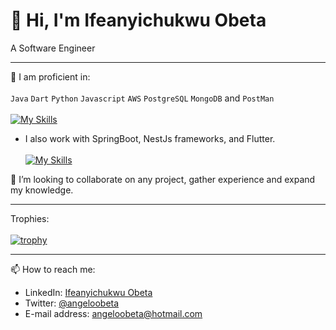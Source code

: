 # 👋 Hi, I'm Ifeanyichukwu Obeta
A Software Engineer
__________________________________________________________________________________________________________________________________________________________

🌱 I am proficient in:\
\
`Java`  `Dart` `Python` `Javascript` `AWS` `PostgreSQL` `MongoDB` and `PostMan`\
\
[![My Skills](https://skillicons.dev/icons?i=java,dart,python,js,aws,postgresql,mongodb,postman)](https://skillicons.dev)


- I also work with SpringBoot, NestJs frameworks, and Flutter. \
\
[![My Skills](https://skillicons.dev/icons?i=spring,nestjs,flutter)](https://skillicons.dev)
 
 💞️ I’m looking to collaborate on any project, gather experience and expand my knowledge.
 
 ----------------------------------------------------------------------------------------------------------------------------------------------------------
 Trophies:\
 \
 [![trophy](https://github-profile-trophy.vercel.app/?username=angeloobeta&theme=nord)](https://github.com/angeloobeta/github-profile-trophy)
 __________________________________________________________________________________________________________________________________________________________
 📫 How to reach me:
 - LinkedIn: [Ifeanyichukwu Obeta](https://linkedin.com/in/ifeanyichukwuobeta)
 - Twitter: [@angeloobeta](https://twitter.com/angeloobeta)
 - E-mail address: [angeloobeta@hotmail.com](angeloobeta@hotmail.com)
   
<!---
angeloobeta/angeloobeta is a ✨ special ✨ repository because its `README.md` (this file) appears on your GitHub profile.
You can click the Preview link to take a look at your changes.
--->
